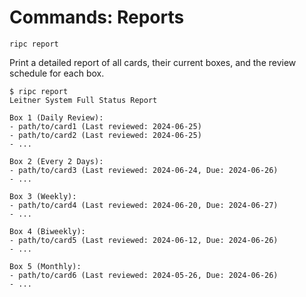 # Commands: Reports

`ripc report`

Print a detailed report of all cards, their current boxes, and the review schedule for each box.

```
$ ripc report
Leitner System Full Status Report

Box 1 (Daily Review):
- path/to/card1 (Last reviewed: 2024-06-25)
- path/to/card2 (Last reviewed: 2024-06-25)
- ...

Box 2 (Every 2 Days):
- path/to/card3 (Last reviewed: 2024-06-24, Due: 2024-06-26)
- ...

Box 3 (Weekly):
- path/to/card4 (Last reviewed: 2024-06-20, Due: 2024-06-27)
- ...

Box 4 (Biweekly):
- path/to/card5 (Last reviewed: 2024-06-12, Due: 2024-06-26)
- ...

Box 5 (Monthly):
- path/to/card6 (Last reviewed: 2024-05-26, Due: 2024-06-26)
- ...
```
